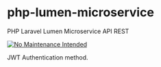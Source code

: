 # php-lumen-microservice
PHP Laravel Lumen Microservice API REST

[![No Maintenance Intended](http://unmaintained.tech/badge.svg)](http://unmaintained.tech/)

JWT Authentication method.
